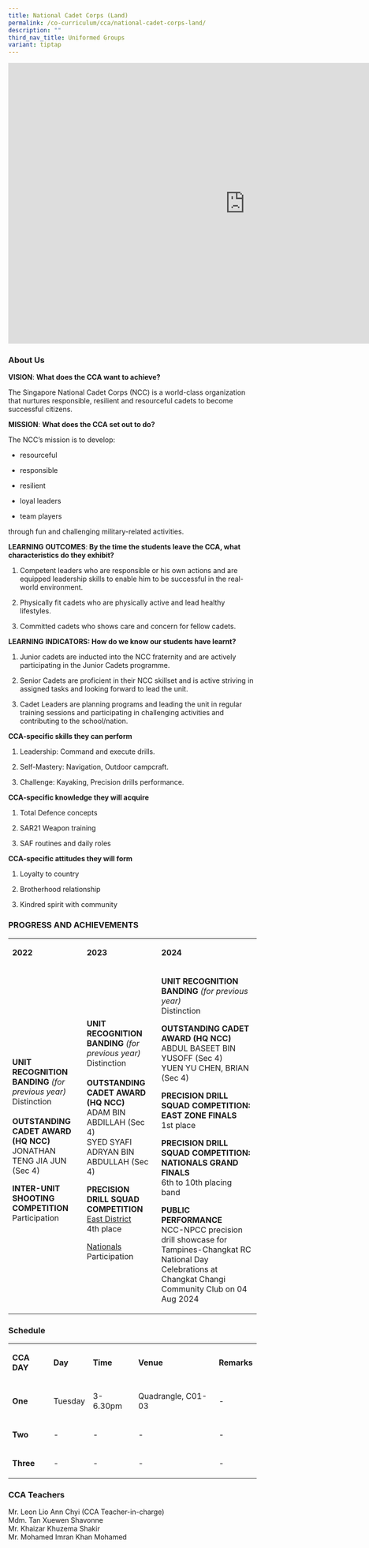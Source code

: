 ```yaml
---
title: National Cadet Corps (Land)
permalink: /co-curriculum/cca/national-cadet-corps-land/
description: ""
third_nav_title: Uniformed Groups
variant: tiptap
---
```

<div class="iframe-wrapper">
<iframe height="569" width="960" allowfullscreen="true" frameborder="0" src="https://docs.google.com/presentation/d/1M3gN7sUsawcdBiBOTVnvZLmL3bUcwvXpde9RCsx8aYY/embed?start=true&amp;loop=true&amp;delayms=3000"></iframe>
</div>
<h3>About Us</h3>
<p><strong>VISION</strong>: <strong>What does the CCA want to achieve?&nbsp;</strong>
</p>
<p>The Singapore National Cadet Corps (NCC) is a world-class organization
that nurtures responsible, resilient and resourceful cadets to become successful
citizens.</p>
<p><strong>MISSION</strong>: <strong>What does the CCA set out to do?</strong>
</p>
<p>The NCC’s mission is to develop:</p>
<ul data-tight="true" class="tight">
<li>
<p>resourceful</p>
</li>
<li>
<p>responsible</p>
</li>
<li>
<p>resilient</p>
</li>
<li>
<p>loyal leaders</p>
</li>
<li>
<p>team players</p>
</li>
</ul>
<p>through fun and challenging military-related activities.</p>
<p><strong>LEARNING OUTCOMES</strong>:<strong> By the time the students leave the CCA, what characteristics do they exhibit?</strong>
</p>
<ol data-tight="true" class="tight">
<li>
<p>Competent leaders who are responsible or his own actions and are equipped
leadership skills to enable him to be successful in the real-world environment.</p>
</li>
<li>
<p>Physically fit cadets who are physically active and lead healthy lifestyles.</p>
</li>
<li>
<p>Committed cadets who shows care and concern for fellow cadets.</p>
</li>
</ol>
<p><strong>LEARNING INDICATORS: How do we know our students have learnt?</strong>
</p>
<ol data-tight="true" class="tight">
<li>
<p>Junior cadets are inducted into the NCC fraternity and are actively participating
in the Junior Cadets programme.</p>
</li>
<li>
<p>Senior Cadets are proficient in their NCC skillset and is active striving
in assigned tasks and looking forward to lead the unit.</p>
</li>
<li>
<p>Cadet Leaders are planning programs and leading the unit in regular training
sessions and participating in challenging activities and contributing to
the school/nation.</p>
</li>
</ol>
<p><strong>CCA-specific skills they can perform</strong>
</p>
<ol data-tight="true" class="tight">
<li>
<p>Leadership: Command and execute drills.</p>
</li>
<li>
<p>Self-Mastery: Navigation, Outdoor campcraft.</p>
</li>
<li>
<p>Challenge: Kayaking, Precision drills performance.</p>
</li>
</ol>
<p><strong>CCA-specific knowledge they will acquire</strong>
</p>
<ol data-tight="true" class="tight">
<li>
<p>Total Defence concepts</p>
</li>
<li>
<p>SAR21 Weapon training</p>
</li>
<li>
<p>SAF routines and daily roles</p>
</li>
</ol>
<p><strong>CCA-specific attitudes they will form</strong>
</p>
<ol data-tight="true" class="tight">
<li>
<p>Loyalty to country</p>
</li>
<li>
<p>Brotherhood relationship</p>
</li>
<li>
<p>Kindred spirit with community</p>
</li>
</ol>
<h3>PROGRESS AND ACHIEVEMENTS</h3>
<table style="minWidth: 75px">
<colgroup>
<col>
<col>
<col>
</colgroup>
<tbody>
<tr>
<td rowspan="1" colspan="1">
<p><strong>2022</strong>
</p>
</td>
<td rowspan="1" colspan="1">
<p><strong>2023</strong>
</p>
</td>
<td rowspan="1" colspan="1">
<p><strong>2024</strong>
</p>
</td>
</tr>
<tr>
<td rowspan="1" colspan="1">
<p><strong>UNIT RECOGNITION BANDING </strong><em>(for previous year)</em><strong><br></strong>Distinction
<br><strong><br>OUTSTANDING CADET AWARD (HQ NCC)<br></strong>JONATHAN TENG
JIA JUN (Sec 4)</p>
<p></p>
<p><strong>INTER-UNIT SHOOTING COMPETITION</strong>
<br>Participation</p>
</td>
<td rowspan="1" colspan="1">
<p><strong>UNIT RECOGNITION BANDING </strong><em>(for previous year)</em><strong><br></strong>Distinction
<br><strong><br>OUTSTANDING CADET AWARD (HQ NCC)<br></strong>ADAM BIN ABDILLAH
(Sec 4)
<br>SYED SYAFI ADRYAN BIN ABDULLAH (Sec 4)</p>
<p><strong>PRECISION DRILL SQUAD COMPETITION</strong>
<br><u>East District</u>
<br>4th place</p>
<p><u>Nationals</u>
<br>Participation</p>
</td>
<td rowspan="1" colspan="1">
<p><strong>UNIT RECOGNITION BANDING </strong><em>(for previous year)</em><strong><br></strong>Distinction</p>
<p><strong>OUTSTANDING CADET AWARD (HQ NCC)</strong>
<br>ABDUL BASEET BIN YUSOFF (Sec 4)
<br>YUEN YU CHEN, BRIAN (Sec 4)</p>
<p><strong>PRECISION DRILL SQUAD COMPETITION: EAST ZONE FINALS</strong>
<br>1st place</p>
<p><strong>PRECISION DRILL SQUAD COMPETITION: NATIONALS GRAND FINALS</strong>
<br>6th to 10th placing band</p>
<p><strong>PUBLIC PERFORMANCE</strong>
<br>NCC-NPCC precision drill showcase for Tampines-Changkat RC National Day
Celebrations at Changkat Changi Community Club on 04 Aug 2024</p>
</td>
</tr>
</tbody>
</table>
<h3>Schedule</h3>
<table style="minWidth: 125px">
<colgroup>
<col>
<col>
<col>
<col>
<col>
</colgroup>
<tbody>
<tr>
<td rowspan="1" colspan="1">
<p><strong>CCA DAY</strong>
</p>
</td>
<td rowspan="1" colspan="1">
<p><strong>Day</strong>
</p>
</td>
<td rowspan="1" colspan="1">
<p><strong>Time</strong>
</p>
</td>
<td rowspan="1" colspan="1">
<p><strong>Venue</strong>
</p>
</td>
<td rowspan="1" colspan="1">
<p><strong>Remarks</strong>
</p>
</td>
</tr>
<tr>
<td rowspan="1" colspan="1">
<p><strong>One</strong>
</p>
</td>
<td rowspan="1" colspan="1">
<p>Tuesday</p>
</td>
<td rowspan="1" colspan="1">
<p>3-6.30pm</p>
</td>
<td rowspan="1" colspan="1">
<p>Quadrangle, C01-03</p>
</td>
<td rowspan="1" colspan="1">
<p>-</p>
</td>
</tr>
<tr>
<td rowspan="1" colspan="1">
<p><strong>Two</strong>
</p>
</td>
<td rowspan="1" colspan="1">
<p>-</p>
</td>
<td rowspan="1" colspan="1">
<p>-</p>
</td>
<td rowspan="1" colspan="1">
<p>-</p>
</td>
<td rowspan="1" colspan="1">
<p>-</p>
</td>
</tr>
<tr>
<td rowspan="1" colspan="1">
<p><strong>Three</strong>
</p>
</td>
<td rowspan="1" colspan="1">
<p>-</p>
</td>
<td rowspan="1" colspan="1">
<p>-</p>
</td>
<td rowspan="1" colspan="1">
<p>-</p>
</td>
<td rowspan="1" colspan="1">
<p>-</p>
</td>
</tr>
</tbody>
</table>
<h3>CCA Teachers</h3>
<p>Mr. Leon Lio Ann Chyi (CCA Teacher-in-charge)
<br>Mdm. Tan Xuewen Shavonne
<br>Mr. Khaizar Khuzema Shakir
<br>Mr. Mohamed Imran Khan Mohamed</p>
